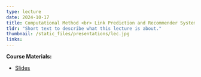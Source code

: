 ```yaml
---
type: lecture
date: 2024-10-17
title: Computational Method <br> Link Prediction and Recommender System
tldr: "Short text to describe what this lecture is about."
thumbnail: /static_files/presentations/lec.jpg
links: 
---
```

**Course Materials:**
- [Slides](/static_files/presentations/slides_lec_7.pdf)
